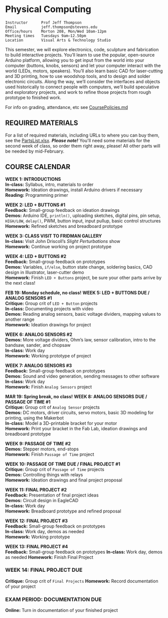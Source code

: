 # Physical Computing

    Instructor      Prof Jeff Thompson
    Email           jeff.thompson@stevens.edu 
    Office/hours    Morton 208, Mon/Wed 10am-12pm
    Meeting times   Tuesdays 9am–12.50pm
    Location        Visual Arts & Technology Studio

This semester, we will explore electronics, code, sculpture and fabrication to build interactive projects. You’ll learn to use the popular, open-source Arduino platform, allowing you to get input from the world into your computer (buttons, knobs, sensors) and let your computer interact with the world (LEDs, motors, speakers). You’ll also learn basic CAD for laser-cutting and 3D printing, how to use woodshop tools, and to design and solder electronic circuits. Along the way, we’ll consider the interfaces and objects used historically to connect people with computers, we’ll build speculative and exploratory projects, and work to refine those projects from rough prototype to finished work.

For info on grading, attendance, etc see [CoursePolicies.md](https://github.com/jeffThompson/PhysicalComputing/blob/master/CoursePolicies.md)

## REQUIRED MATERIALS

For a list of required materials, including URLs to where you can buy them, see the [PartsList.xlsx](https://github.com/jeffThompson/PhysicalComputing/blob/master/PartsList.xlsx?raw=true). ***Please note!*** You'll need some materials for the second week of class, so order them right away, please! All other parts will be needed by mid-February.

## COURSE CALENDAR

**WEEK 1: INTRODUCTIONS**  
**In-class:** Syllabus, intro, materials to order  
**Homework:** Ideation drawings, install Arduino drivers if necessary  
**Reading:** Programming primer  

**WEEK 2: LED + BUTTONS #1**  
**Feedback:** Small-group feedback on ideation drawings  
**Demos:** Arduino IDE, `println()`, uploading sketches, digital pins, pin setup, `HIGH/LOW`, `delay()`, PWM, button input, input pullup, basic control structures  
**Homework:** Refined sketches and breadboard prototype  

**WEEK 3: CLASS VISIT TO FRIDMAN GALLERY**  
**In-class:** Visit John Driscoll’s *Slight Perturbations* show   
**Homework:** Continue working on project prototype  

**WEEK 4: LED + BUTTONS #2**  
**Feedback:** Small-group feedback on prototypes  
**Demos:** Variables, `if/else`, button state change, soldering basics, CAD design in Illustrator, laser-cutter demo  
**Homework:** Finish `LED + Buttons` project, be sure your other parts arrive by the next class!  

**FEB 19: Monday schedule, no class!**  **WEEK 5: LED + BUTTONS DUE / ANALOG SENSORS #1**  
**Critique:** Group crit of `LED + Button` projects  
**In-class:** Documenting projects with video  
**Demos:** Reading analog sensors, basic voltage dividers, mapping values to another range  
**Homework:** Ideation drawings for project  

**WEEK 6: ANALOG SENSORS #2**  
**Demos:** More voltage dividers, Ohm’s law, sensor calibration, intro to the bandsaw, sander, and chopsaw  
**In-class:** Work day  
**Homework:** Working prototype of project  

**WEEK 7: ANALOG SENSORS #3**  
**Feedback:** Small-group feedback on prototypes  
**Demos:** Sound and video generation, sending messages to other software  
**In-class:** Work day  
**Homework:** Finish `Analog Sensors` project  

**MAR 19: Spring break, no class!**  **WEEK 8: ANALOG SENSORS DUE / PASSAGE OF TIME #1**  
**Critique:** Group crit of `Analog Sensor` projects  
**Demos:** DC motors, driver circuits, servo motors, basic 3D modeling for printing, using the Makerbot  
**In-class:** Model a 3D-printable bracket for your motor  
**Homework:** Print your bracket in the Fab Lab, ideation drawings and breadboard prototype  

**WEEK 9: PASSAGE OF TIME #2**  
**Demos:** Stepper motors, end-stops  
**Homework:** Finish `Passage of Time` project  

**WEEK 10: PASSAGE OF TIME DUE / FINAL PROJECT #1**  
**Critique:** Group crit of `Passage of Time` projects  
**Demos:** Controlling things with relays  
**Homework:** Ideation drawings and final project proposal  

**WEEK 11: FINAL PROJECT #2**  
**Feedback:** Presentation of final project ideas  
**Demos:** Circuit design in EagleCAD  
**In-class:** Work day  
**Homework:** Breadboard prototype and refined proposal  

**WEEK 12: FINAL PROJECT #3**  
**Feedback:** Small-group feedback on prototypes  
**In-class:** Work day, demos as needed  
**Homework:** Working prototype  

**WEEK 13: FINAL PROJECT #4**  
**Feedback:** Small-group feedback on prototypes
**In-class:** Work day, demos as needed
**Homework:** Finish Final Project

### WEEK 14: FINAL PROJECT DUE
**Critique:** Group crit of `Final Projects`
**Homework:** Record documentation of your project

### EXAM PERIOD: DOCUMENTATION DUE
**Online:** Turn in documentation of your finished project

